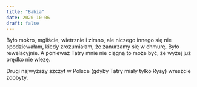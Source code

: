 ```yaml
---
title: "Babia"
date: 2020-10-06
draft: false
---
```


Było mokro, mgliście, wietrznie i zimno, ale niczego innego się nie spodziewałam, kiedy zrozumiałam, że zanurzamy się w chmurę. Było rewelacyjnie. 
A ponieważ Tatry mnie nie ciągną to może być, że wyżej już prędko nie wlezę.

Drugi najwyższy szczyt w Polsce (gdyby Tatry miały tylko Rysy) wreszcie zdobyty.
